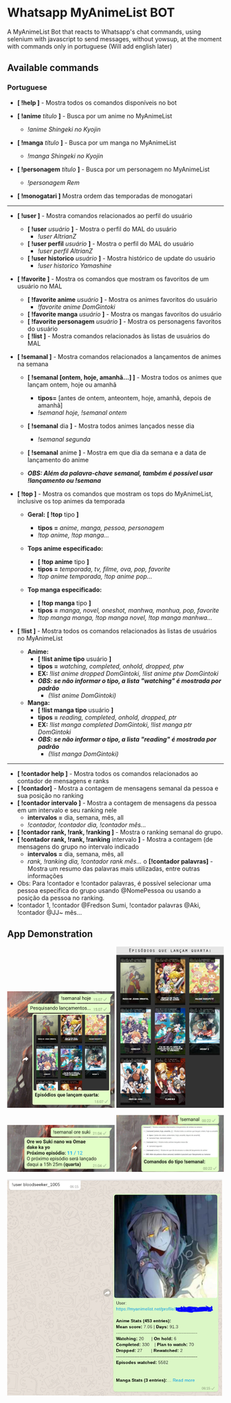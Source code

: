 # Whatsapp MyAnimeList BOT
A MyAnimeList Bot that reacts to Whatsapp's chat commands, using selenium with javascript to send messages, without yowsup, at the moment with commands only in portuguese (Will add english later)

## Available commands

### Portuguese
- **[ !help ]** - Mostra todos os comandos disponíveis no bot

- **[ !anime** _título_ **]** - Busca por um anime no MyAnimeList 
    - _!anime Shingeki no Kyojin_
   
- **[ !manga** _título_ **]** - Busca por um manga no MyAnimeList 
  - _!manga Shingeki no Kyojin_
  
- **[ !personagem** _título_ **]** - Busca por um personagem no MyAnimeList 
   - _!personagem Rem_
   
- **[ !monogatari ]** Mostra ordem das temporadas de monogatari 
---------------------------------------------------------------------------------------
- **[ !user ]** - Mostra comandos relacionados ao perfil do usuário
    - **[ !user** _usuário_ **]** - Mostra o perfil do MAL do usuário
        - _!user AltrianZ_
    - **[ !user perfil** _usuário_ **]** - Mostra o perfil do MAL do usuário
        -  _!user perfil AltrianZ_
    - **[ !user historico** _usuário_ **]** - Mostra histórico de update do usuário
        - _!user historico Yamashine_

- **[ !favorite ]** - Mostra os comandos que mostram os favoritos de um usuário no MAL
    - **[ !favorite anime** _usuário_ **]** - Mostra os animes favoritos do usuário
        - _!favorite anime DomGintoki_
    - **[ !favorite manga** _usuário_ **]** - Mostra os mangas favoritos do usuário
    - **[ !favorite personagem** _usuário_ **]** - Mostra os personagens favoritos do usuário
    - **[ !list ]** - Mostra comandos relacionados às listas de usuários do MAL

- **[ !semanal ]** - Mostra comandos relacionados a lançamentos de animes na semana
    - **[ !semanal [ontem, hoje, amanhã...] ]** - Mostra todos os animes que lançam ontem, hoje ou amanhã
    	- **tipos=** [antes de ontem, anteontem, hoje, amanhã, depois de amanhã]
        - _!semanal hoje, !semanal ontem_

    - **[ !semanal** dia **]** - Mostra todos animes lançados nesse dia
        -  _!semanal segunda_
    - **[ !semanal** anime **]** - Mostra em que dia da semana e a data de lançamento do anime
    - _**OBS: Além da palavra-chave semanal, também é possível usar !lançamento ou !semana**_

- **[ !top ]** - Mostra os comandos que mostram os tops do MyAnimeList, inclusive os top animes da temporada
    - **Geral:** **[ !top** tipo **]**
	    -  **tipos =** _anime, manga, pessoa, personagem_
	    -  _!top anime, !top manga..._
	
    - **Tops anime especificado:**
        - **[ !top anime** tipo **]**
        - **tipos =** _temporada, tv, filme, ova, pop, favorite_
        -  _!top anime temporada, !top anime pop..._

    - **Top manga especificado:**
        - **[ !top manga** tipo **]**
        - **tipos =** _manga, novel, oneshot, manhwa, manhua, pop, favorite_
        -  _!top manga manga, !top manga novel, !top manga manhwa..._
- **[ !list ]** - Mostra todos os comandos relacionados às listas de usuários no MyAnimeList
	- **Anime:**
		- **[ !list anime tipo** usuário **]**
		- **tipos =** _watching, completed, onhold, dropped, ptw_
		- **EX:** _!list anime dropped DomGintoki, !list anime ptw DomGintoki_
		- **_OBS: se não informar o tipo, a lista "watching" é mostrada por padrão_** 
			- _(!list anime DomGintoki)_
	- **Manga:**
		- **[ !list manga tipo** usuário **]**
		- **tipos =** _reading, completed, onhold, dropped, ptr_
		- **EX:** _!list manga completed DomGintoki, !list manga ptr DomGintoki_
		- **_OBS: se não informar o tipo, a lista "reading" é mostrada por padrão_** 
			- _(!list manga DomGintoki)_
--------------------------------------------------------------------------------------------------------
- **[ !contador help ]** - Mostra todos os comandos relacionados ao contador de mensagens e ranks
- **[ !contador]** - Mostra a contagem de mensagens semanal da pessoa e sua posição no ranking
- **[ !contador intervalo ]** - Mostra a contagem de mensagens da pessoa em um intervalo e seu ranking nele
	- **intervalos =** dia, semana, mês, all
	- _!contador, !contador dia, !contador mês..._
- **[ !contador rank, !rank, !ranking ]** - Mostra o ranking semanal do grupo.
- **[ !contador rank, !rank, !ranking** intervalo **]** - Mostra a contagem (de mensagens do grupo no intervalo indicado
	- **intervalos =** dia, semana, mês, all
	- _rank, !ranking dia, !contador rank mês..._
o **[!contador palavras]** - Mostra um resumo das palavras mais utilizadas, entre outras informações
- Obs: Para !contador e !contador palavras, é possível selecionar uma pessoa especifica do grupo usando @NomePessoa ou usando a posição da pessoa no ranking.
- !contador 1, !contador @Fredson Sumi, !contador palavras @Aki, !contador @JJ~ mês...


## App Demonstration
<img src="app_demo_images/searching_releases.jpg" width="250">  <img src="app_demo_images/releases_of_day.jpg" width="250">

<img src="app_demo_images/searching_releases_for_anime.jpg" width="250">  <img src="app_demo_images/command_fail_example.jpg" width="250">

<img src="app_demo_images/user_mal.PNG" width="500">

